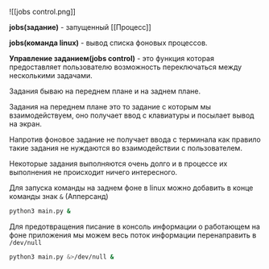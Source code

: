 

![[jobs control.png]]

 **jobs(задание)** - запущенный [[Процесс]]
 
 **jobs(команда linux)** - вывод списка фоновых процессов.
 
 **Управление заданием(jobs control)** - это функция которая предоставляет пользователю возможность переключаться между несколькими задачами.

Задания бываю на переднем плане и на заднем плане. 

Задания на переднем плане это то задание с которым мы взаимодействуем, оно получает ввод с клавиатуры и посылает вывод на экран.

Напротив фоновое задание не получает ввода с терминала как правило такие задания не нуждаются во взаимодействии с пользователем.

Некоторые задания выполняются очень долго и в процессе их выполнения не происходит ничего интересного.

Для запуска команды на заднем фоне в linux можно добавить в конце команды знак `&` (Апперсанд)
```bash
python3 main.py &
```

Для предотвращения писание в консоль информации о работающем на фоне приложения мы можем весь поток информации перенаправить в `/dev/null`

```bash
python3 main.py &>/dev/null &
```